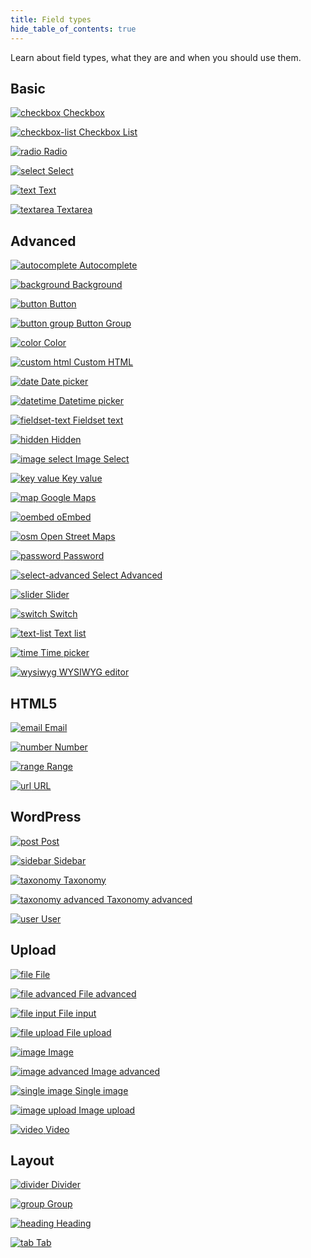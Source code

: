```yaml
---
title: Field types
hide_table_of_contents: true
---
```


Learn about field types, what they are and when you should use them.

## Basic

<div className="thumbs thumbs-basic">

[![checkbox](/thumbs/checkbox.png) <span className="thumb_text">Checkbox</span>](/fields/checkbox/)

[![checkbox-list](/thumbs/checkbox-list.png) <span className="thumb_text">Checkbox List</span>](/fields/checkbox-list/)

[![radio](/thumbs/radio.png) <span className="thumb_text">Radio</span>](/fields/radio/)

[![select](/thumbs/select.png) <span className="thumb_text">Select</span>](/fields/select/)

[![text](/thumbs/text.png) <span className="thumb_text">Text</span>](/fields/text/)

[![textarea](/thumbs/textarea.png) <span className="thumb_text">Textarea</span>](/fields/textarea/)

</div>

## Advanced

<div className="thumbs thumbs-advanced">

[![autocomplete](/thumbs/autocomplete.png) <span className="thumb_text">Autocomplete</span>](/fields/autocomplete/)

[![background](/thumbs/background.png) <span className="thumb_text">Background</span>](/fields/background/)

[![button](/thumbs/button.png) <span className="thumb_text">Button</span>](/fields/button/)

[![button group](/thumbs/button-group.png) <span className="thumb_text">Button Group</span>](/fields/button-group/)

[![color](/thumbs/color.png) <span className="thumb_text">Color</span>](/fields/color/)

[![custom html](/thumbs/custom-html.png) <span className="thumb_text">Custom HTML</span>](/fields/custom-html/)

[![date](/thumbs/date.png) <span className="thumb_text">Date picker</span>](/fields/date/)

[![datetime](/thumbs/datetime.png) <span className="thumb_text">Datetime picker</span>](/fields/datetime/)

[![fieldset-text](/thumbs/fieldset-text.png) <span className="thumb_text">Fieldset text</span>](/fields/fieldset-text/)

[![hidden](/thumbs/hidden.png) <span className="thumb_text">Hidden</span>](/fields/hidden/)

[![image select](/thumbs/image-select.png) <span className="thumb_text">Image Select</span>](/fields/image-select/)

[![key value](/thumbs/key-value.png) <span className="thumb_text">Key value</span>](/fields/key-value/)

[![map](/thumbs/map.png) <span className="thumb_text">Google Maps</span>](/fields/map/)

[![oembed](/thumbs/oembed.png) <span className="thumb_text">oEmbed</span>](/fields/oembed/)

[![osm](/thumbs/osm.png) <span className="thumb_text">Open Street Maps</span>](/fields/osm/)

[![password](/thumbs/password.png) <span className="thumb_text">Password</span>](/fields/password/)

[![select-advanced](/thumbs/select-advanced.png) <span className="thumb_text">Select Advanced</span>](/fields/select-advanced/)

[![slider](/thumbs/slider.png) <span className="thumb_text">Slider</span>](/fields/slider/)

[![switch](/thumbs/switch.png) <span className="thumb_text">Switch</span>](/fields/switch/)

[![text-list](/thumbs/text-list.png) <span className="thumb_text">Text list</span>](/fields/text-list/)

[![time](/thumbs/time.png) <span className="thumb_text">Time picker</span>](/fields/time/)

[![wysiwyg](/thumbs/wysiwyg.png) <span className="thumb_text">WYSIWYG editor</span>](/fields/wysiwyg/)

</div>

## HTML5

<div className="thumbs thumbs-html5">

[![email](/thumbs/email.png) <span className="thumb_text">Email</span>](/fields/text/)

[![number](/thumbs/number.png) <span className="thumb_text">Number</span>](/fields/number/)

[![range](/thumbs/range.png) <span className="thumb_text">Range</span>](/fields/range/)

[![url](/thumbs/url.png) <span className="thumb_text">URL</span>](/fields/text/)

</div>

## WordPress

<div className="thumbs thumbs-wordpress">

[![post](/thumbs/post.png) <span className="thumb_text">Post</span>](/fields/post/)

[![sidebar](/thumbs/sidebar.png) <span className="thumb_text">Sidebar</span>](/fields/sidebar/)

[![taxonomy](/thumbs/taxonomy.png) <span className="thumb_text">Taxonomy</span>](/fields/taxonomy/)

[![taxonomy advanced](/thumbs/taxonomy-advanced.png) <span className="thumb_text">Taxonomy advanced</span>](/fields/taxonomy-advanced/)

[![user](/thumbs/user.png) <span className="thumb_text">User</span>](/fields/user/)

</div>

## Upload

<div className="thumbs thumbs-upload">

[![file](/thumbs/file.png) <span className="thumb_text">File</span>](/fields/file/)

[![file advanced](/thumbs/file-advanced.png) <span className="thumb_text">File advanced</span>](/fields/file-advanced/)

[![file input](/thumbs/file-input.png) <span className="thumb_text">File input</span>](/fields/file-input/)

[![file upload](/thumbs/file-upload.png) <span className="thumb_text">File upload</span>](/fields/file-upload/)

[![image](/thumbs/image.png) <span className="thumb_text">Image</span>](/fields/image/)

[![image advanced](/thumbs/image-advanced.png) <span className="thumb_text">Image advanced</span>](/fields/image-advanced/)

[![single image](/thumbs/single-image.png) <span className="thumb_text">Single image</span>](/fields/single-image/)

[![image upload](/thumbs/image-upload.png) <span className="thumb_text">Image upload</span>](/fields/image-upload/)

[![video](/thumbs/video.png) <span className="thumb_text">Video</span>](/fields/video/)

</div>

## Layout

<div className="thumbs thumbs-layout">

[![divider](/thumbs/divider.png) <span className="thumb_text">Divider</span>](/fields/divider/)

[![group](/thumbs/group.png) <span className="thumb_text">Group</span>](/extensions/meta-box-group/)

[![heading](/thumbs/heading.png) <span className="thumb_text">Heading</span>](/fields/heading/)

[![tab](/thumbs/tab.png) <span className="thumb_text">Tab</span>](/extensions/meta-box-tabs/)

</div>